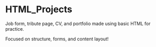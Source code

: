 # HTML_Projects
Job form, tribute page, CV, and portfolio made using basic HTML for practice.

Focused on structure, forms, and content layout!
